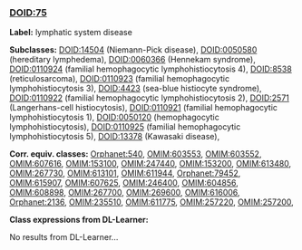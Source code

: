 
### [DOID:75](http://purl.obolibrary.org/obo/DOID_75)
**Label:** lymphatic system disease

**Subclasses:** [DOID:14504](http://purl.obolibrary.org/obo/DOID_14504) (Niemann-Pick disease), [DOID:0050580](http://purl.obolibrary.org/obo/DOID_0050580) (hereditary lymphedema), [DOID:0060366](http://purl.obolibrary.org/obo/DOID_0060366) (Hennekam syndrome), [DOID:0110924](http://purl.obolibrary.org/obo/DOID_0110924) (familial hemophagocytic lymphohistiocytosis 4), [DOID:8538](http://purl.obolibrary.org/obo/DOID_8538) (reticulosarcoma), [DOID:0110923](http://purl.obolibrary.org/obo/DOID_0110923) (familial hemophagocytic lymphohistiocytosis 3), [DOID:4423](http://purl.obolibrary.org/obo/DOID_4423) (sea-blue histiocyte syndrome), [DOID:0110922](http://purl.obolibrary.org/obo/DOID_0110922) (familial hemophagocytic lymphohistiocytosis 2), [DOID:2571](http://purl.obolibrary.org/obo/DOID_2571) (Langerhans-cell histiocytosis), [DOID:0110921](http://purl.obolibrary.org/obo/DOID_0110921) (familial hemophagocytic lymphohistiocytosis 1), [DOID:0050120](http://purl.obolibrary.org/obo/DOID_0050120) (hemophagocytic lymphohistiocytosis), [DOID:0110925](http://purl.obolibrary.org/obo/DOID_0110925) (familial hemophagocytic lymphohistiocytosis 5), [DOID:13378](http://purl.obolibrary.org/obo/DOID_13378) (Kawasaki disease), 

**Corr. equiv. classes:** [Orphanet:540](http://www.orpha.net/ORDO/Orphanet_540), [OMIM:603553](http://purl.obolibrary.org/obo/OMIM_603553), [OMIM:603552](http://purl.obolibrary.org/obo/OMIM_603552), [OMIM:607616](http://purl.obolibrary.org/obo/OMIM_607616), [OMIM:153100](http://purl.obolibrary.org/obo/OMIM_153100), [OMIM:247440](http://purl.obolibrary.org/obo/OMIM_247440), [OMIM:153200](http://purl.obolibrary.org/obo/OMIM_153200), [OMIM:613480](http://purl.obolibrary.org/obo/OMIM_613480), [OMIM:267730](http://purl.obolibrary.org/obo/OMIM_267730), [OMIM:613101](http://purl.obolibrary.org/obo/OMIM_613101), [OMIM:611944](http://purl.obolibrary.org/obo/OMIM_611944), [Orphanet:79452](http://www.orpha.net/ORDO/Orphanet_79452), [OMIM:615907](http://purl.obolibrary.org/obo/OMIM_615907), [OMIM:607625](http://purl.obolibrary.org/obo/OMIM_607625), [OMIM:246400](http://purl.obolibrary.org/obo/OMIM_246400), [OMIM:604856](http://purl.obolibrary.org/obo/OMIM_604856), [OMIM:608898](http://purl.obolibrary.org/obo/OMIM_608898), [OMIM:267700](http://purl.obolibrary.org/obo/OMIM_267700), [OMIM:269600](http://purl.obolibrary.org/obo/OMIM_269600), [OMIM:616006](http://purl.obolibrary.org/obo/OMIM_616006), [Orphanet:2136](http://www.orpha.net/ORDO/Orphanet_2136), [OMIM:235510](http://purl.obolibrary.org/obo/OMIM_235510), [OMIM:611775](http://purl.obolibrary.org/obo/OMIM_611775), [OMIM:257220](http://purl.obolibrary.org/obo/OMIM_257220), [OMIM:257200](http://purl.obolibrary.org/obo/OMIM_257200), 

**Class expressions from DL-Learner:**

No results from DL-Learner...



